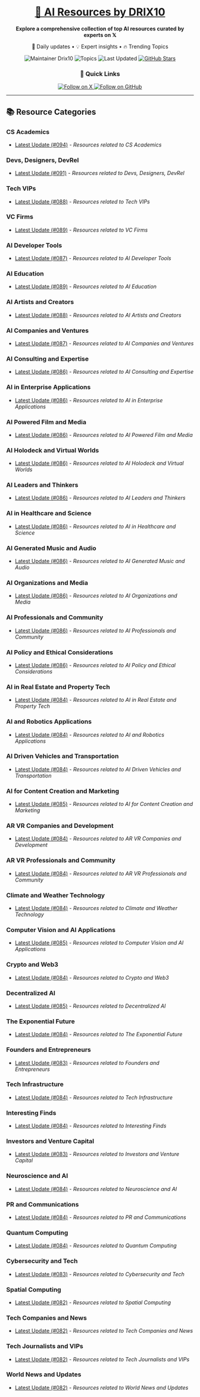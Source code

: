 
<div align="center">
  <h1><a href="https://x.com/DRIX_10_" target="_blank">🚀 AI Resources by DRIX10</a></h1>
  <p><strong>Explore a comprehensive collection of top AI resources curated by experts on 𝕏</strong></p>
  <p>🌟 Daily updates • 💡 Expert insights • 🔥 Trending Topics</p>

  <img src="https://img.shields.io/badge/Maintainer-Drix10-blue?style=for-the-badge" alt="Maintainer Drix10" />
  <img src="https://img.shields.io/badge/Topics-Everything%2C%20AI-red?style=for-the-badge" alt="Topics" />
  <img src="https://img.shields.io/github/last-commit/Drix10/ai-resources?style=for-the-badge&color=5D6D7E" alt="Last Updated" />
  <a href="https://github.com/Drix10/ai-resources"><img src="https://img.shields.io/github/stars/Drix10/ai-resources?style=for-the-badge&color=yellow" alt="GitHub Stars" /></a>

  <br>

  <h3>🌟 Quick Links</h3>
    <a href="https://x.com/DRIX_10_">
      <img src="https://img.shields.io/badge/Follow_on_𝕏-black?style=for-the-badge&logo=x&logoColor=white" alt="Follow on X" />
    </a>
    <a href="https://github.com/Drix10">
      <img src="https://img.shields.io/badge/Follow_on_GitHub-black?style=for-the-badge&logo=github&logoColor=white" alt="Follow on GitHub" />
    </a>
</div>

---

## 📚 Resource Categories

### CS Academics

*   [Latest Update (#094)](https://github.com/Drix10/ai-resources/blob/main/CS%20Academics/resources-094.md) - *Resources related to CS Academics*

### Devs, Designers, DevRel

*   [Latest Update (#091)](https://github.com/Drix10/ai-resources/blob/main/Devs%2C%20Designers%2C%20DevRel/resources-091.md) - *Resources related to Devs, Designers, DevRel*

### Tech VIPs

*   [Latest Update (#088)](https://github.com/Drix10/ai-resources/blob/main/Tech%20VIPs/resources-088.md) - *Resources related to Tech VIPs*

### VC Firms

*   [Latest Update (#089)](https://github.com/Drix10/ai-resources/blob/main/VC%20Firms/resources-089.md) - *Resources related to VC Firms*

### AI Developer Tools

*   [Latest Update (#087)](https://github.com/Drix10/ai-resources/blob/main/AI%20Developer%20Tools/resources-087.md) - *Resources related to AI Developer Tools*

### AI Education

*   [Latest Update (#089)](https://github.com/Drix10/ai-resources/blob/main/AI%20Education/resources-089.md) - *Resources related to AI Education*

### AI Artists and Creators

*   [Latest Update (#088)](https://github.com/Drix10/ai-resources/blob/main/AI%20Artists%20and%20Creators/resources-088.md) - *Resources related to AI Artists and Creators*

### AI Companies and Ventures

*   [Latest Update (#087)](https://github.com/Drix10/ai-resources/blob/main/AI%20Companies%20and%20Ventures/resources-087.md) - *Resources related to AI Companies and Ventures*

### AI Consulting and Expertise

*   [Latest Update (#086)](https://github.com/Drix10/ai-resources/blob/main/AI%20Consulting%20and%20Expertise/resources-086.md) - *Resources related to AI Consulting and Expertise*

### AI in Enterprise Applications

*   [Latest Update (#086)](https://github.com/Drix10/ai-resources/blob/main/AI%20in%20Enterprise%20Applications/resources-086.md) - *Resources related to AI in Enterprise Applications*

### AI Powered Film and Media

*   [Latest Update (#086)](https://github.com/Drix10/ai-resources/blob/main/AI%20Powered%20Film%20and%20Media/resources-086.md) - *Resources related to AI Powered Film and Media*

### AI Holodeck and Virtual Worlds

*   [Latest Update (#086)](https://github.com/Drix10/ai-resources/blob/main/AI%20Holodeck%20and%20Virtual%20Worlds/resources-086.md) - *Resources related to AI Holodeck and Virtual Worlds*

### AI Leaders and Thinkers

*   [Latest Update (#086)](https://github.com/Drix10/ai-resources/blob/main/AI%20Leaders%20and%20Thinkers/resources-086.md) - *Resources related to AI Leaders and Thinkers*

### AI in Healthcare and Science

*   [Latest Update (#086)](https://github.com/Drix10/ai-resources/blob/main/AI%20in%20Healthcare%20and%20Science/resources-086.md) - *Resources related to AI in Healthcare and Science*

### AI Generated Music and Audio

*   [Latest Update (#086)](https://github.com/Drix10/ai-resources/blob/main/AI%20Generated%20Music%20and%20Audio/resources-086.md) - *Resources related to AI Generated Music and Audio*

### AI Organizations and Media

*   [Latest Update (#086)](https://github.com/Drix10/ai-resources/blob/main/AI%20Organizations%20and%20Media/resources-086.md) - *Resources related to AI Organizations and Media*

### AI Professionals and Community

*   [Latest Update (#086)](https://github.com/Drix10/ai-resources/blob/main/AI%20Professionals%20and%20Community/resources-086.md) - *Resources related to AI Professionals and Community*

### AI Policy and Ethical Considerations

*   [Latest Update (#086)](https://github.com/Drix10/ai-resources/blob/main/AI%20Policy%20and%20Ethical%20Considerations/resources-086.md) - *Resources related to AI Policy and Ethical Considerations*

### AI in Real Estate and Property Tech

*   [Latest Update (#084)](https://github.com/Drix10/ai-resources/blob/main/AI%20in%20Real%20Estate%20and%20Property%20Tech/resources-084.md) - *Resources related to AI in Real Estate and Property Tech*

### AI and Robotics Applications

*   [Latest Update (#084)](https://github.com/Drix10/ai-resources/blob/main/AI%20and%20Robotics%20Applications/resources-084.md) - *Resources related to AI and Robotics Applications*

### AI Driven Vehicles and Transportation

*   [Latest Update (#084)](https://github.com/Drix10/ai-resources/blob/main/AI%20Driven%20Vehicles%20and%20Transportation/resources-084.md) - *Resources related to AI Driven Vehicles and Transportation*

### AI for Content Creation and Marketing

*   [Latest Update (#085)](https://github.com/Drix10/ai-resources/blob/main/AI%20for%20Content%20Creation%20and%20Marketing/resources-085.md) - *Resources related to AI for Content Creation and Marketing*

### AR VR Companies and Development

*   [Latest Update (#084)](https://github.com/Drix10/ai-resources/blob/main/AR%20VR%20Companies%20and%20Development/resources-084.md) - *Resources related to AR VR Companies and Development*

### AR VR Professionals and Community

*   [Latest Update (#084)](https://github.com/Drix10/ai-resources/blob/main/AR%20VR%20Professionals%20and%20Community/resources-084.md) - *Resources related to AR VR Professionals and Community*

### Climate and Weather Technology

*   [Latest Update (#084)](https://github.com/Drix10/ai-resources/blob/main/Climate%20and%20Weather%20Technology/resources-084.md) - *Resources related to Climate and Weather Technology*

### Computer Vision and AI Applications

*   [Latest Update (#085)](https://github.com/Drix10/ai-resources/blob/main/Computer%20Vision%20and%20AI%20Applications/resources-085.md) - *Resources related to Computer Vision and AI Applications*

### Crypto and Web3

*   [Latest Update (#084)](https://github.com/Drix10/ai-resources/blob/main/Crypto%20and%20Web3/resources-084.md) - *Resources related to Crypto and Web3*

### Decentralized AI

*   [Latest Update (#085)](https://github.com/Drix10/ai-resources/blob/main/Decentralized%20AI/resources-085.md) - *Resources related to Decentralized AI*

### The Exponential Future

*   [Latest Update (#084)](https://github.com/Drix10/ai-resources/blob/main/The%20Exponential%20Future/resources-084.md) - *Resources related to The Exponential Future*

### Founders and Entrepreneurs

*   [Latest Update (#083)](https://github.com/Drix10/ai-resources/blob/main/Founders%20and%20Entrepreneurs/resources-083.md) - *Resources related to Founders and Entrepreneurs*

### Tech Infrastructure

*   [Latest Update (#084)](https://github.com/Drix10/ai-resources/blob/main/Tech%20Infrastructure/resources-084.md) - *Resources related to Tech Infrastructure*

### Interesting Finds

*   [Latest Update (#084)](https://github.com/Drix10/ai-resources/blob/main/Interesting%20Finds/resources-084.md) - *Resources related to Interesting Finds*

### Investors and Venture Capital

*   [Latest Update (#083)](https://github.com/Drix10/ai-resources/blob/main/Investors%20and%20Venture%20Capital/resources-083.md) - *Resources related to Investors and Venture Capital*

### Neuroscience and AI

*   [Latest Update (#084)](https://github.com/Drix10/ai-resources/blob/main/Neuroscience%20and%20AI/resources-084.md) - *Resources related to Neuroscience and AI*

### PR and Communications

*   [Latest Update (#084)](https://github.com/Drix10/ai-resources/blob/main/PR%20and%20Communications/resources-084.md) - *Resources related to PR and Communications*

### Quantum Computing

*   [Latest Update (#084)](https://github.com/Drix10/ai-resources/blob/main/Quantum%20Computing/resources-084.md) - *Resources related to Quantum Computing*

### Cybersecurity and Tech

*   [Latest Update (#083)](https://github.com/Drix10/ai-resources/blob/main/Cybersecurity%20and%20Tech/resources-083.md) - *Resources related to Cybersecurity and Tech*

### Spatial Computing

*   [Latest Update (#082)](https://github.com/Drix10/ai-resources/blob/main/Spatial%20Computing/resources-082.md) - *Resources related to Spatial Computing*

### Tech Companies and News

*   [Latest Update (#082)](https://github.com/Drix10/ai-resources/blob/main/Tech%20Companies%20and%20News/resources-082.md) - *Resources related to Tech Companies and News*

### Tech Journalists and VIPs

*   [Latest Update (#082)](https://github.com/Drix10/ai-resources/blob/main/Tech%20Journalists%20and%20VIPs/resources-082.md) - *Resources related to Tech Journalists and VIPs*

### World News and Updates

*   [Latest Update (#082)](https://github.com/Drix10/ai-resources/blob/main/World%20News%20and%20Updates/resources-082.md) - *Resources related to World News and Updates*

